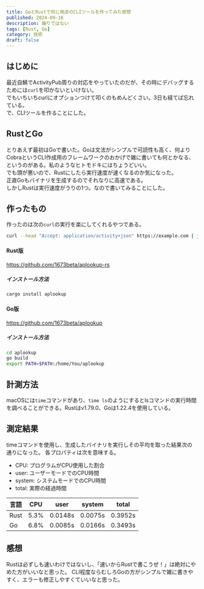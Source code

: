 ```yaml
---
title: GoとRustで同じ用途のCLIツールを作ってみた感想
published: 2024-09-16
description: 煽りではない
tags: [Rust, Go]
category: 技術
draft: false
---
```


## はじめに
最近自鯖でActivityPub周りの対応をやっていたのだが、その時にデバッグするためには`curl`を叩かないといけない。  
でもいちいちcurlにオプションつけて叩くのもめんどくさい。3日も経てば忘れている。  
で、CLIツールを作ることにした。  

## RustとGo
とりあえず最初はGoで書いた。Goは文法がシンプルで可読性も高く、何よりCobraというCLI作成用のフレームワークのおかげで雑に書いても何とかなる、というのがある。私のようなヒトモドキにはちょうどいい。  
でも頭が悪いので、Rustにしたら実行速度が速くなるのか気になった。  
正直Goもバイナリを生成するのでそれなりに高速である。  
しかしRustは実行速度がうりの1つ。なので書いてみることにした。

## 作ったもの
作ったのは次の`curl`の実行を楽にしてくれるやつである。
```bash
curl --head "Accept: application/activity+json" https://example.com | jq .
```

#### Rust版
https://github.com/1673beta/aplookup-rs
##### インストール方法
```bash
cargo install aplookup
```

#### Go版
https://github.com/1673beta/aplookup
##### インストール方法
```bash
cd aplookup
go build
export PATH=$PATH:/home/You/aplookup
```

## 計測方法
macOSには`time`コマンドがあり、`time ls`のようにするとlsコマンドの実行時間を調べることができる。Rustはv1.79.0、Goは1.22.4を使用している。  

## 測定結果

timeコマンドを使用し、生成したバイナリを実行しその平均を取った結果次の通りになった。
各プロパティは次を意味する。
- CPU: プログラムがCPU使用した割合
- user: ユーザーモードでのCPU時間
- system: システムモードでのCPU時間
- total: 実際の経過時間

|言語|CPU|user|system|total|  
|----|----|----|----|----|
|Rust|5.3%|0.0148s|0.0075s|0.3952s|
|Go|6.8%|0.0085s|0.0166s|0.3493s|

## 感想
Rustは必ずしも速いわけではないし、「速いからRustで書こうぜ！」は絶対にやめた方がいいなと思った。
CLI程度ならむしろGoの方がシンプルで雑に書きやすく、エラーも修正しやすくていいなと思った。